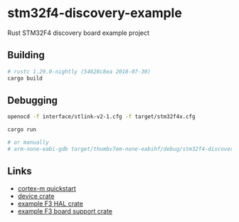 # stm32f4-discovery-example
Rust STM32F4 discovery board example project

## Building

```bash
# rustc 1.29.0-nightly (54628c8ea 2018-07-30)
cargo build
```

## Debugging

```bash
openocd -f interface/stlink-v2-1.cfg -f target/stm32f4x.cfg
```

```bash
cargo run

# or manually
# arm-none-eabi-gdb target/thumbv7em-none-eabihf/debug/stm32f4-discovery-example
```

## Links

- [cortex-m quickstart](http://blog.japaric.io/quickstart/)
- [device crate](https://github.com/adamgreig/stm32-rs/tree/master/stm32f4)
- [example F3 HAL crate](https://github.com/japaric/stm32f30x-hal)
- [example F3 board support crate](https://github.com/japaric/f3)
